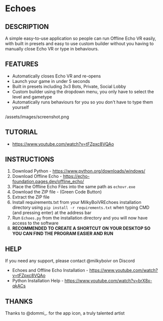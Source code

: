 # **Echoes**
## **DESCRIPTION**

A simple easy-to-use application so people can run Offline Echo VR easily, with built in presets and easy to use custom builder without you having to manually close Echo VR or type in behaviours.

## **FEATURES**

* Automatically closes Echo VR and re-opens
* Launch your game in under 5 seconds
* Built in presets including 3v3 Bots, Private, Social Lobby
* Custom builder using the dropdown menu, you only have to select the level and gametype
* Automatically runs behaviours for you so you don't have to type them yourself

/assets/images/screenshot.png

## **TUTORIAL**

* https://www.youtube.com/watch?v=tFZpxc8VQAo

## **INSTRUCTIONS**

1. Download Python - https://www.python.org/downloads/windows/
2. Download Offline Echo - https://echo-foundation.pages.dev/offline_echo/
3. Place the Offline Echo Files into the same path as ```echovr.exe```
4. Download the ZIP file - (Green Code Button)
5. Extract the ZIP file
6. Install requirements.txt from your MilkyBoiVREchoes installation directory using ```pip install -r requirements.txt``` when typing CMD (and pressing enter) at the address bar
7. Run ```Echoes.py``` from the installation directory and you will now have access to the software
8. **RECOMMENDED TO CREATE A SHORTCUT ON YOUR DESKTOP SO YOU CAN FIND THE PROGRAM EASIER AND RUN**

## **HELP**

If you need any support, please contact @milkyboivr on Discord
* Echoes and Offline Echo Installation - https://www.youtube.com/watch?v=tFZpxc8VQAo
* Python Installation Help - https://www.youtube.com/watch?v=brX8x-qkACs

## **THANKS**

Thanks to @dommi_. for the app icon, a truly talented artist
